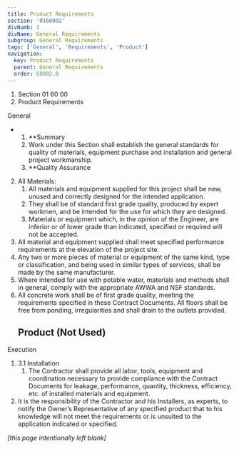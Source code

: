 ```yaml
---
title: Product Requirements
section: '0160002'
divNumb: 1
divName: General Requirements
subgroup: General Requirements
tags: ['General', 'Requirements', 'Product']
navigation:
  key: Product Requirements
  parent: General Requirements
  order: 60002.0
---
```


   1. Section 01 60 00
   1. Product Requirements

General

* 
	1. **Summary
   1. Work under this Section shall establish the general standards for quality of materials, equipment purchase and installation and general project workmanship.
	1. **Quality Assurance
2. All Materials:
	1. All materials and equipment supplied for this project shall be new, unused and correctly designed for the intended application. 
	2. They shall be of standard first grade quality, produced by expert workmen, and be intended for the use for which they are designed.
	3. Materials or equipment which, in the opinion of the Engineer, are inferior or of lower grade than indicated, specified or required will not be accepted.
3. All material and equipment supplied shall meet specified performance requirements at the elevation of the project site.
4. Any two or more pieces of material or equipment of the same kind, type or classification, and being used in similar types of services, shall be made by the same manufacturer.
5. Where intended for use with potable water, materials and methods shall in general, comply with the appropriate AWWA and NSF standards.
6. All concrete work shall be of first grade quality, meeting the requirements specified in these Contract Documents. All floors shall be free from ponding, irregularities and shall drain to the outlets provided.
   ## Product (Not Used)

Execution
1. 3.1 Installation
   1. The Contractor shall provide all labor, tools, equipment and coordination necessary to provide compliance with the Contract Documents for leakage, performance, quantity, thickness, efficiency, etc. of installed materials and equipment.
2. It is the responsibility of the Contractor and his Installers, as experts, to notify the Owner’s Representative of any specified product that to his knowledge will not meet the requirements or is unsuited to the application indicated or specified.

*[this page intentionally left blank]*

